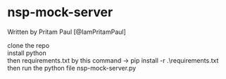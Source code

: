 # nsp-mock-server

Written by Pritam Paul [@IamPritamPaul]

clone the repo<br>
install python<br>
then requirements.txt by this command -> pip install -r .\requirements.txt
<br>then run the python file nsp-mock-server.py
